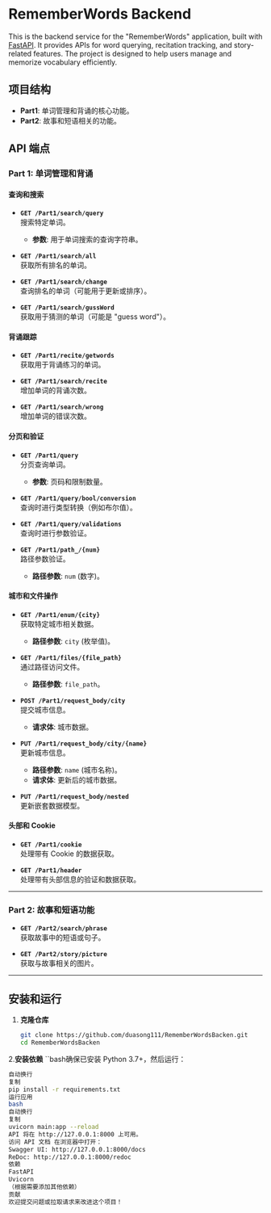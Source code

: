 # RememberWords Backend

This is the backend service for the "RememberWords" application, built with [FastAPI](https://fastapi.tiangolo.com/). It provides APIs for word querying, recitation tracking, and story-related features. The project is designed to help users manage and memorize vocabulary efficiently.

## 项目结构
- **Part1**: 单词管理和背诵的核心功能。
- **Part2**: 故事和短语相关的功能。

## API 端点

### Part 1: 单词管理和背诵

#### 查询和搜索
- **`GET /Part1/search/query`**  
  搜索特定单词。  
  - **参数**: 用于单词搜索的查询字符串。

- **`GET /Part1/search/all`**  
  获取所有排名的单词。

- **`GET /Part1/search/change`**  
  查询排名的单词（可能用于更新或排序）。

- **`GET /Part1/search/gussWord`**  
  获取用于猜测的单词（可能是 "guess word"）。

#### 背诵跟踪
- **`GET /Part1/recite/getwords`**  
  获取用于背诵练习的单词。

- **`GET /Part1/search/recite`**  
  增加单词的背诵次数。

- **`GET /Part1/search/wrong`**  
  增加单词的错误次数。

#### 分页和验证
- **`GET /Part1/query`**  
  分页查询单词。  
  - **参数**: 页码和限制数量。

- **`GET /Part1/query/bool/conversion`**  
  查询时进行类型转换（例如布尔值）。

- **`GET /Part1/query/validations`**  
  查询时进行参数验证。

- **`GET /Part1/path_/{num}`**  
  路径参数验证。  
  - **路径参数**: `num` (数字)。

#### 城市和文件操作
- **`GET /Part1/enum/{city}`**  
  获取特定城市相关数据。  
  - **路径参数**: `city` (枚举值)。

- **`GET /Part1/files/{file_path}`**  
  通过路径访问文件。  
  - **路径参数**: `file_path`。

- **`POST /Part1/request_body/city`**  
  提交城市信息。  
  - **请求体**: 城市数据。

- **`PUT /Part1/request_body/city/{name}`**  
  更新城市信息。  
  - **路径参数**: `name` (城市名称)。  
  - **请求体**: 更新后的城市数据。

- **`PUT /Part1/request_body/nested`**  
  更新嵌套数据模型。

#### 头部和 Cookie
- **`GET /Part1/cookie`**  
  处理带有 Cookie 的数据获取。

- **`GET /Part1/header`**  
  处理带有头部信息的验证和数据获取。

---

### Part 2: 故事和短语功能

- **`GET /Part2/search/phrase`**  
  获取故事中的短语或句子。

- **`GET /Part2/story/picture`**  
  获取与故事相关的图片。

---

## 安装和运行

1. **克隆仓库**
   ```bash
   git clone https://github.com/duasong111/RememberWordsBacken.git
   cd RememberWordsBacken

2.**安装依赖** 
 ``bash确保已安装 Python 3.7+，然后运行：
 ```bash
自动换行
复制
pip install -r requirements.txt
运行应用
bash
自动换行
复制
uvicorn main:app --reload
API 将在 http://127.0.0.1:8000 上可用。
访问 API 文档 在浏览器中打开：
Swagger UI: http://127.0.0.1:8000/docs
ReDoc: http://127.0.0.1:8000/redoc
依赖
FastAPI
Uvicorn
（根据需要添加其他依赖）
贡献
欢迎提交问题或拉取请求来改进这个项目！

